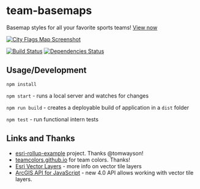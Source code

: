 # team-basemaps
Basemap styles for all your favorite sports teams! [View now](https://gavinr.github.io/team-basemaps/)

[![City Flags Map Screenshot](https://i.imgur.com/Wh0EKcW.jpg)](https://gavinr.github.io/team-basemaps/)

[![Build Status](https://travis-ci.org/gavinr/team-basemaps.svg?branch=master)](https://travis-ci.org/gavinr/team-basemaps)
[![Dependencies Status](https://david-dm.org/gavinr/team-basemaps.svg)](https://david-dm.org/gavinr/team-basemaps)

## Usage/Development
`npm install`

`npm start` - runs a local server and watches for changes

`npm run build` - creates a deployable build of application in a `dist` folder

`npm test` - run functional intern tests

## Links and Thanks

* [esri-rollup-example](https://github.com/tomwayson/esri-rollup-example) project. Thanks @tomwayson!
* [teamcolors.github.io](https://github.com/teamcolors/teamcolors.github.io) for team colors. Thanks!
* [Esri Vector Layers](https://doc.arcgis.com/en/arcgis-online/reference/vector-tile-layers.htm) - more info on vector tile layers
* [ArcGIS API for JavaScript](https://developers.arcgis.com/javascript/) - new 4.0 API allows working with vector tile layers.
